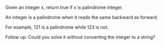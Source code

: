 Given an integer x, return true if x is palindrome integer.

An integer is a palindrome when it reads the same backward as forward.

For example, 121 is a palindrome while 123 is not.

Follow up: Could you solve it without converting the integer to a string?